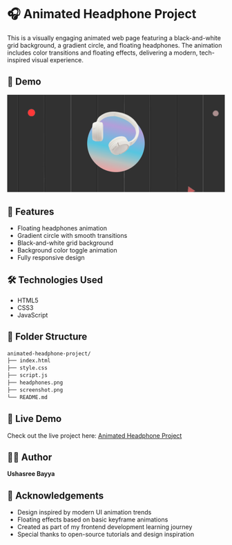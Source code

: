 # 🎧 Animated Headphone Project
This is a visually engaging animated web page featuring a black-and-white grid background, a gradient circle, and floating headphones. The animation includes color transitions and floating effects, delivering a modern, tech-inspired visual experience.

## 📸 Demo
![Project Screenshot](image-2.png)

## 🚀 Features
- Floating headphones animation
- Gradient circle with smooth transitions
- Black-and-white grid background
- Background color toggle animation
- Fully responsive design

## 🛠️ Technologies Used
- HTML5
- CSS3
- JavaScript

## 📂 Folder Structure
```bash
animated-headphone-project/
├── index.html
├── style.css
├── script.js
├── headphones.png
├── screenshot.png
└── README.md
```
## 🔗 Live Demo
Check out the live project here: [Animated Headphone Project](luminous-stroopwafel-3aaa5f.netlify.app)


## 🧑‍💻 Author
**Ushasree Bayya**

## 📝 Acknowledgements
- Design inspired by modern UI animation trends  
- Floating effects based on basic keyframe animations  
- Created as part of my frontend development learning journey  
- Special thanks to open-source tutorials and design inspiration

